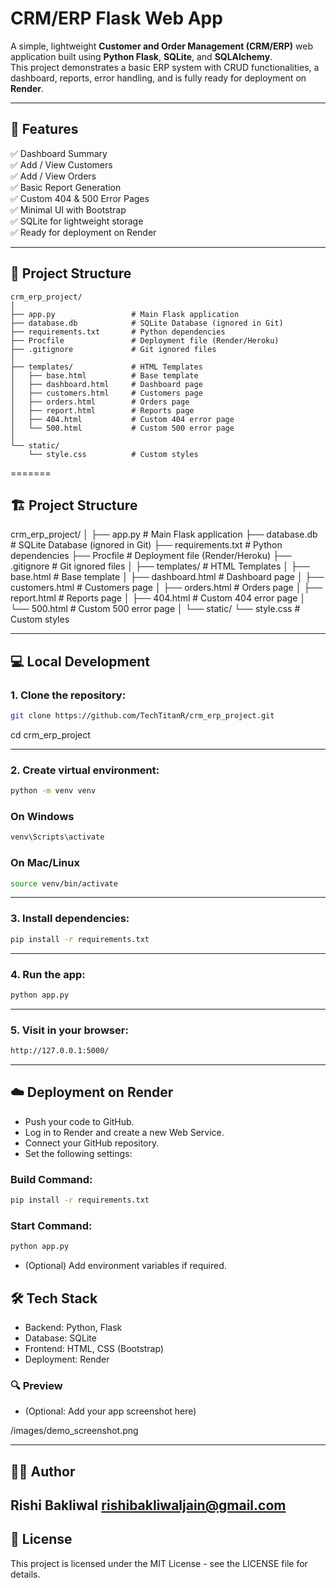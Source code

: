 # CRM/ERP Flask Web App

A simple, lightweight **Customer and Order Management (CRM/ERP)** web application built using **Python Flask**, **SQLite**, and **SQLAlchemy**.  
This project demonstrates a basic ERP system with CRUD functionalities, a dashboard, reports, error handling, and is fully ready for deployment on **Render**.

---

## 🚀 Features

✅ Dashboard Summary  
✅ Add / View Customers  
✅ Add / View Orders  
✅ Basic Report Generation  
✅ Custom 404 & 500 Error Pages  
✅ Minimal UI with Bootstrap  
✅ SQLite for lightweight storage  
✅ Ready for deployment on Render  

---

## 📁 Project Structure

```plaintext
crm_erp_project/
│
├── app.py                 # Main Flask application
├── database.db            # SQLite Database (ignored in Git)
├── requirements.txt       # Python dependencies
├── Procfile               # Deployment file (Render/Heroku)
├── .gitignore             # Git ignored files
│
├── templates/             # HTML Templates
│   ├── base.html          # Base template
│   ├── dashboard.html     # Dashboard page
│   ├── customers.html     # Customers page
│   ├── orders.html        # Orders page
│   ├── report.html        # Reports page
│   ├── 404.html           # Custom 404 error page
│   └── 500.html           # Custom 500 error page
│
└── static/
    └── style.css          # Custom styles

```
=======
## 🏗️ Project Structure

crm_erp_project/
│
├── app.py # Main Flask application
├── database.db # SQLite Database (ignored in Git)
├── requirements.txt # Python dependencies
├── Procfile # Deployment file (Render/Heroku)
├── .gitignore # Git ignored files
│
├── templates/ # HTML Templates
│ ├── base.html # Base template
│ ├── dashboard.html # Dashboard page
│ ├── customers.html # Customers page
│ ├── orders.html # Orders page
│ ├── report.html # Reports page
│ ├── 404.html # Custom 404 error page
│ └── 500.html # Custom 500 error page
│
└── static/
└── style.css # Custom styles

---

## 💻 Local Development

### 1. Clone the repository:

```bash
git clone https://github.com/TechTitanR/crm_erp_project.git
```
cd crm_erp_project

---

### 2. Create virtual environment:
```bash 
python -m venv venv
```
### On Windows
```bash 
venv\Scripts\activate
```
### On Mac/Linux
```bash
source venv/bin/activate
```
---

### 3. Install dependencies:
```bash
pip install -r requirements.txt
```
---

### 4. Run the app:
```bash
python app.py
```
---

### 5. Visit in your browser:
```bash
http://127.0.0.1:5000/
```
---

## ☁️ Deployment on Render
- Push your code to GitHub.
- Log in to Render and create a new Web Service.
- Connect your GitHub repository.
- Set the following settings:

### Build Command:
```bash
pip install -r requirements.txt
```
### Start Command:
```bash
python app.py
```
- (Optional) Add environment variables if required.

## 🛠️ Tech Stack
- Backend: Python, Flask
- Database: SQLite
- Frontend: HTML, CSS (Bootstrap)
- Deployment: Render

### 🔍 Preview
- (Optional: Add your app screenshot here)

/images/demo_screenshot.png

---

## 🙋‍♂️ Author
Rishi Bakliwal
rishibakliwaljain@gmail.com
--- 

## 📄 License
This project is licensed under the MIT License - see the LICENSE file for details.

